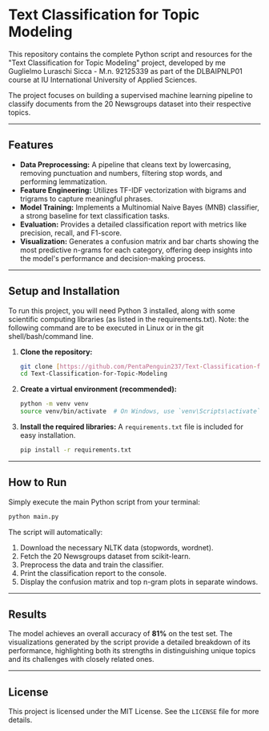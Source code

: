 # Text Classification for Topic Modeling

This repository contains the complete Python script and resources for the "Text Classification for Topic Modeling" project, developed by me Guglielmo Luraschi Sicca - M.n. 92125339 as part of the DLBAIPNLP01 course at IU International University of Applied Sciences.

The project focuses on building a supervised machine learning pipeline to classify documents from the 20 Newsgroups dataset into their respective topics.

---

## Features

- **Data Preprocessing:** A pipeline that cleans text by lowercasing, removing punctuation and numbers, filtering stop words, and performing lemmatization.
- **Feature Engineering:** Utilizes TF-IDF vectorization with bigrams and trigrams to capture meaningful phrases.
- **Model Training:** Implements a Multinomial Naive Bayes (MNB) classifier, a strong baseline for text classification tasks.
- **Evaluation:** Provides a detailed classification report with metrics like precision, recall, and F1-score.
- **Visualization:** Generates a confusion matrix and bar charts showing the most predictive n-grams for each category, offering deep insights into the model's performance and decision-making process.

---

## Setup and Installation

To run this project, you will need Python 3 installed, along with some scientific computing libraries (as listed in the requirements.txt). Note: the following command are to be executed in Linux or in the git shell/bash/command line.

1.  **Clone the repository:**
    ```bash
    git clone [https://github.com/PentaPenguin237/Text-Classification-for-Topic-Modeling.git](https://github.com/PentaPenguin237/Text-Classification-for-Topic-Modeling.git)
    cd Text-Classification-for-Topic-Modeling
    ```

2.  **Create a virtual environment (recommended):**
    ```bash
    python -m venv venv
    source venv/bin/activate  # On Windows, use `venv\Scripts\activate`
    ```

3.  **Install the required libraries:**
    A `requirements.txt` file is included for easy installation.
    ```bash
    pip install -r requirements.txt
    ```

---

## How to Run

Simply execute the main Python script from your terminal:

```bash
python main.py
```

The script will automatically:
1.  Download the necessary NLTK data (stopwords, wordnet).
2.  Fetch the 20 Newsgroups dataset from scikit-learn.
3.  Preprocess the data and train the classifier.
4.  Print the classification report to the console.
5.  Display the confusion matrix and top n-gram plots in separate windows.

---

## Results

The model achieves an overall accuracy of **81%** on the test set. The visualizations generated by the script provide a detailed breakdown of its performance, highlighting both its strengths in distinguishing unique topics and its challenges with closely related ones.

---

## License

This project is licensed under the MIT License. See the `LICENSE` file for more details.
